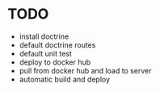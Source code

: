 # TODO
* install doctrine
* default doctrine routes
* default unit test
* deploy to docker hub
* pull from docker hub and load to server
* automatic build and deploy
